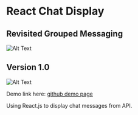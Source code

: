 # React Chat Display
## Revisited Grouped Messaging
![Alt Text](https://github.com/knthslai/react-message-display/blob/master/public/react-chat-display-vers2.gif)
## Version 1.0
![Alt Text](https://github.com/knthslai/react-message-display/blob/master/public/react-chat-display.gif)

Demo link here: [github demo page](https://knthslai.github.io/react-message-display/)

Using React.js to display chat messages from API.
